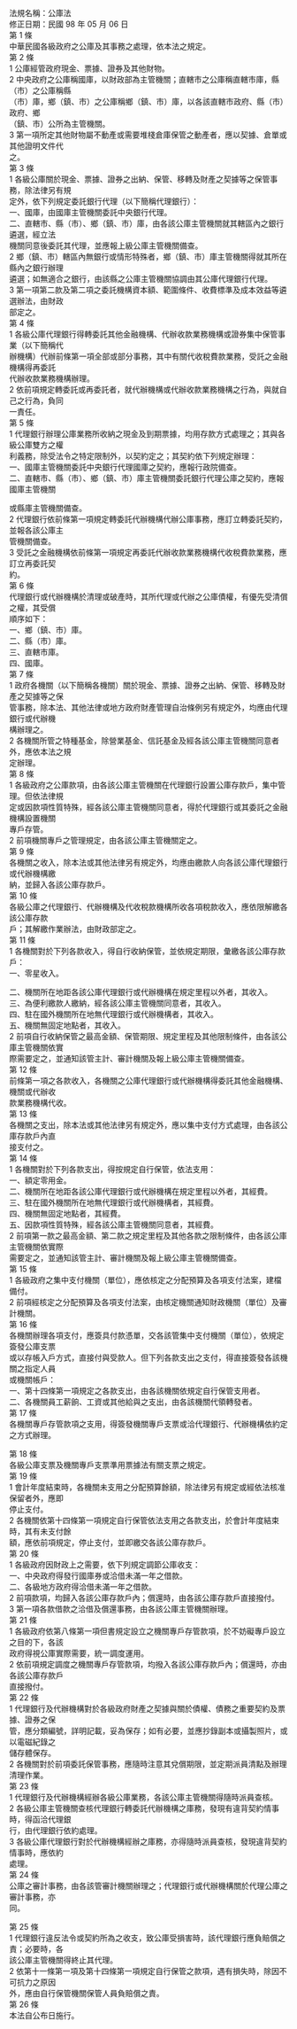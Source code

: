 法規名稱：公庫法  
修正日期：民國 98 年 05 月 06 日  
第 1 條  
中華民國各級政府之公庫及其事務之處理，依本法之規定。  
第 2 條  
1 公庫經管政府現金、票據、證券及其他財物。  
2 中央政府之公庫稱國庫，以財政部為主管機關；直轄市之公庫稱直轄市庫，縣（市）之公庫稱縣  
（市）庫，鄉（鎮、市）之公庫稱鄉（鎮、市）庫，以各該直轄市政府、縣（市）政府、鄉  
（鎮、市）公所為主管機關。  
3 第一項所定其他財物屬不動產或需要堆棧倉庫保管之動產者，應以契據、倉單或其他證明文件代  
之。  
第 3 條  
1 各級公庫關於現金、票據、證券之出納、保管、移轉及財產之契據等之保管事務，除法律另有規  
定外，依下列規定委託銀行代理（以下簡稱代理銀行）：  
一、國庫，由國庫主管機關委託中央銀行代理。  
二、直轄市、縣（市）、鄉（鎮、市）庫，由各該公庫主管機關就其轄區內之銀行遴選，經立法  
機關同意後委託其代理，並應報上級公庫主管機關備查。  
2 鄉（鎮、市）轄區內無銀行或情形特殊者，鄉（鎮、市）庫主管機關得就其所在縣內之銀行辦理  
遴選；如無適合之銀行，由該縣之公庫主管機關協調由其公庫代理銀行代理。  
3 第一項第二款及第二項之委託機構資本額、範圍條件、收費標準及成本效益等遴選辦法，由財政  
部定之。  
第 4 條  
1 各級公庫代理銀行得轉委託其他金融機構、代辦收款業務機構或證券集中保管事業（以下簡稱代  
辦機構）代辦前條第一項全部或部分事務，其中有關代收稅費款業務，受託之金融機構得再委託  
代辦收款業務機構辦理。  
2 依前項規定轉委託或再委託者，就代辦機構或代辦收款業務機構之行為，與就自己之行為，負同  
一責任。  
第 5 條  
1 代理銀行辦理公庫業務所收納之現金及到期票據，均用存款方式處理之；其與各級公庫雙方之權  
利義務，除受法令之特定限制外，以契約定之；其契約依下列規定辦理：  
一、國庫主管機關委託中央銀行代理國庫之契約，應報行政院備查。  
二、直轄市、縣（市）、鄉（鎮、市）庫主管機關委託銀行代理公庫之契約，應報國庫主管機關  


或縣庫主管機關備查。  
2 代理銀行依前條第一項規定轉委託代辦機構代辦公庫事務，應訂立轉委託契約，並報各該公庫主  
管機關備查。  
3 受託之金融機構依前條第一項規定再委託代辦收款業務機構代收稅費款業務，應訂立再委託契  
約。  
第 6 條  
代理銀行或代辦機構於清理或破產時，其所代理或代辦之公庫債權，有優先受清償之權，其受償  
順序如下：  
一、鄉（鎮、市）庫。  
二、縣（市）庫。  
三、直轄市庫。  
四、國庫。  
第 7 條  
1 政府各機關（以下簡稱各機關）關於現金、票據、證券之出納、保管、移轉及財產之契據等之保  
管事務，除本法、其他法律或地方政府財產管理自治條例另有規定外，均應由代理銀行或代辦機  
構辦理之。  
2 各機關所管之特種基金，除營業基金、信託基金及經各該公庫主管機關同意者外，應依本法之規  
定辦理。  
第 8 條  
1 各級政府之公庫款項，由各該公庫主管機關在代理銀行設置公庫存款戶，集中管理。但依法律規  
定或因款項性質特殊，經各該公庫主管機關同意者，得於代理銀行或其委託之金融機構設置機關  
專戶存管。  
2 前項機關專戶之管理規定，由各該公庫主管機關定之。  
第 9 條  
各機關之收入，除本法或其他法律另有規定外，均應由繳款人向各該公庫代理銀行或代辦機構繳  
納，並歸入各該公庫存款戶。  
第 10 條  
各級公庫之代理銀行、代辦機構及代收稅款機構所收各項稅款收入，應依限解繳各該公庫存款  
戶；其解繳作業辦法，由財政部定之。  
第 11 條  
1 各機關對於下列各款收入，得自行收納保管，並依規定期限，彙繳各該公庫存款戶：  
一、零星收入。  


二、機關所在地距各該公庫代理銀行或代辦機構在規定里程以外者，其收入。  
三、為便利繳款人繳納，經各該公庫主管機關同意者，其收入。  
四、駐在國外機關所在地無代理銀行或代辦機構者，其收入。  
五、機關無固定地點者，其收入。  
2 前項自行收納保管之最高金額、保管期限、規定里程及其他限制條件，由各該公庫主管機關依實  
際需要定之，並通知該管主計、審計機關及報上級公庫主管機關備查。  
第 12 條  
前條第一項之各款收入，各機關之公庫代理銀行或代辦機構得委託其他金融機構、機關或代辦收  
款業務機構代收。  
第 13 條  
各機關之支出，除本法或其他法律另有規定外，應以集中支付方式處理，由各該公庫存款戶內直  
接支付之。  
第 14 條  
1 各機關對於下列各款支出，得按規定自行保管，依法支用：  
一、額定零用金。  
二、機關所在地距各該公庫代理銀行或代辦機構在規定里程以外者，其經費。  
三、駐在國外機關所在地無代理銀行或代辦機構者，其經費。  
四、機關無固定地點者，其經費。  
五、因款項性質特殊，經各該公庫主管機關同意者，其經費。  
2 前項第一款之最高金額、第二款之規定里程及其他各款之限制條件，由各該公庫主管機關依實際  
需要定之，並通知該管主計、審計機關及報上級公庫主管機關備查。  
第 15 條  
1 各級政府之集中支付機關（單位），應依核定之分配預算及各項支付法案，建檔備付。  
2 前項經核定之分配預算及各項支付法案，由核定機關通知財政機關（單位）及審計機關。  
第 16 條  
各機關辦理各項支付，應簽具付款憑單，交各該管集中支付機關（單位），依規定簽發公庫支票  
或以存帳入戶方式，直接付與受款人。但下列各款支出之支付，得直接簽發各該機關之指定人員  
或機關帳戶：  
一、第十四條第一項規定之各款支出，由各該機關依規定自行保管支用者。  
二、各機關員工薪餉、工資或其他給與之支出，由各該機關代領轉發者。  
第 17 條  
各機關專戶存管款項之支用，得簽發機關專戶支票或洽代理銀行、代辦機構依約定之方式辦理。  


第 18 條  
各級公庫支票及機關專戶支票準用票據法有關支票之規定。  
第 19 條  
1 會計年度結束時，各機關未支用之分配預算餘額，除法律另有規定或經依法核准保留者外，應即  
停止支付。  
2 各機關依第十四條第一項規定自行保管依法支用之各款支出，於會計年度結束時，其有未支付餘  
額，應依前項規定，停止支付，並即繳交各該公庫存款戶。  
第 20 條  
1 各級政府因財政上之需要，依下列規定調節公庫收支：  
一、中央政府得發行國庫券或洽借未滿一年之借款。  
二、各級地方政府得洽借未滿一年之借款。  
2 前項款項，均歸入各該公庫存款戶內；償還時，由各該公庫存款戶直接撥付。  
3 第一項各款借款之洽借及償還事務，由各該公庫主管機關辦理。  
第 21 條  
1 各級政府依第八條第一項但書規定設立之機關專戶存管款項，於不妨礙專戶設立之目的下，各該  
政府得視公庫實際需要，統一調度運用。  
2 依前項規定調度之機關專戶存管款項，均撥入各該公庫存款戶內；償還時，亦由各該公庫存款戶  
直接撥付。  
第 22 條  
1 代理銀行及代辦機構對於各級政府財產之契據與關於債權、債務之重要契約及票據、證券之保  
管，應分類編號，詳明記載，妥為保存；如有必要，並應抄錄副本或攝製照片，或以電磁紀錄之  
儲存體保存。  
2 各機關對於前項委託保管事務，應隨時注意其兌償期限，並定期派員清點及辦理清理作業。  
第 23 條  
1 代理銀行及代辦機構經辦各級公庫業務，各該公庫主管機關得隨時派員查核。  
2 各級公庫主管機關查核代理銀行轉委託代辦機構之庫務，發現有違背契約情事時，得函洽代理銀  
行，由代理銀行依約處理。  
3 各級公庫代理銀行對於代辦機構經辦之庫務，亦得隨時派員查核，發現違背契約情事時，應依約  
處理。  
第 24 條  
公庫之審計事務，由各該管審計機關辦理之；代理銀行或代辦機構關於代理公庫之審計事務，亦  
同。  


第 25 條  
1 代理銀行違反法令或契約所為之收支，致公庫受損害時，該代理銀行應負賠償之責；必要時，各  
該公庫主管機關得終止其代理。  
2 依第十一條第一項及第十四條第一項規定自行保管之款項，遇有損失時，除因不可抗力之原因  
外，應由自行保管機關保管人員負賠償之責。  
第 26 條  
本法自公布日施行。  


